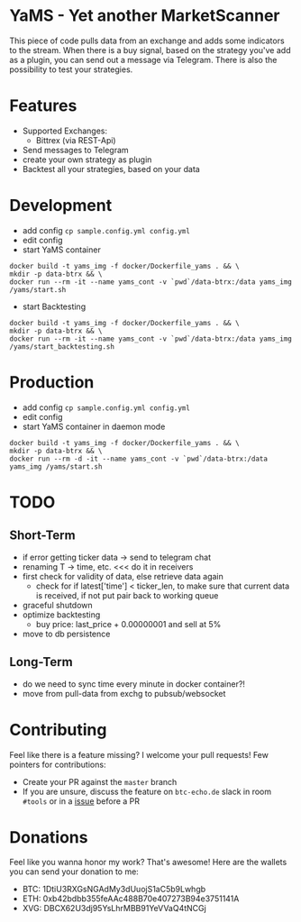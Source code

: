 # YaMS - Yet another MarketScanner

This piece of code pulls data from an exchange and adds some indicators to the stream. When there is a buy signal, 
based on the strategy you've add as a plugin, you can send out a message via Telegram. There is also the possibility
to test your strategies.

# Features
- Supported Exchanges:
  - Bittrex (via REST-Api)
- Send messages to Telegram
- create your own strategy as plugin
- Backtest all your strategies, based on your data


# Development
- add config
```cp sample.config.yml config.yml```
- edit config
- start YaMS container
```
docker build -t yams_img -f docker/Dockerfile_yams . && \
mkdir -p data-btrx && \
docker run --rm -it --name yams_cont -v `pwd`/data-btrx:/data yams_img /yams/start.sh
```
- start Backtesting
```
docker build -t yams_img -f docker/Dockerfile_yams . && \
mkdir -p data-btrx && \
docker run --rm -it --name yams_cont -v `pwd`/data-btrx:/data yams_img /yams/start_backtesting.sh
```

# Production
- add config
```cp sample.config.yml config.yml```
- edit config
- start YaMS container in daemon mode
```
docker build -t yams_img -f docker/Dockerfile_yams . && \
mkdir -p data-btrx && \
docker run --rm -d -it --name yams_cont -v `pwd`/data-btrx:/data yams_img /yams/start.sh
```

# TODO
## Short-Term
- if error getting ticker data -> send to telegram chat
- renaming T -> time, etc. <<< do it in receivers
- first check for validity of data, else retrieve data again
  - check for if latest['time'] < ticker_len, to make sure that current data is received, if not put pair back to working queue
- graceful shutdown
- optimize backtesting
  - buy price: last_price + 0.00000001 and sell at 5%
- move to db persistence

## Long-Term
- do we need to sync time every minute in docker container?!
- move from pull-data from exchg to pubsub/websocket

# Contributing
Feel like there is a feature missing? I welcome your pull requests! Few pointers for contributions:

- Create your PR against the `master` branch
- If you are unsure, discuss the feature on `btc-echo.de` slack in room `#tools` or in a [issue](https://github.com/YaMSorg/yams/issues) before a PR

# Donations
Feel like you wanna honor my work? That's awesome! Here are the wallets you can send your donation to me:

* BTC: 1DtiU3RXGsNGAdMy3dUuojS1aC5b9Lwhgb
* ETH: 0xb42bdbb355feAAc488B70e407273B94e3751141A
* XVG: DBCX62U3dj95YsLhrMBB91YeVVaQ4tNCGj
